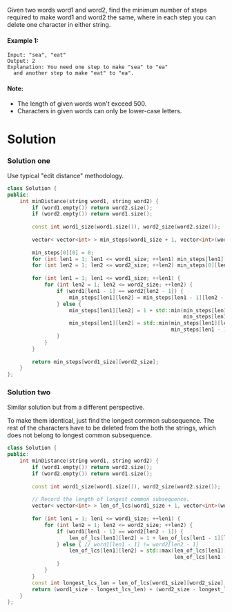 Given two words word1 and word2, find the minimum number of steps required to make word1 and word2 the same, where in each step you can delete one character in either string.

#### Example 1:

```
Input: "sea", "eat"
Output: 2
Explanation: You need one step to make "sea" to "ea" 
  and another step to make "eat" to "ea".
```

#### Note:

* The length of given words won't exceed 500.
* Characters in given words can only be lower-case letters.

# Solution

### Solution one

Use typical "edit distance" methodology.

```cpp
class Solution {
public:
    int minDistance(string word1, string word2) {
        if (word1.empty()) return word2.size();
        if (word2.empty()) return word1.size();
        
        const int word1_size(word1.size()), word2_size(word2.size());
        
        vector< vector<int> > min_steps(word1_size + 1, vector<int>(word2_size + 1, INT_MAX));
        
        min_steps[0][0] = 0;
        for (int len1 = 1; len1 <= word1_size; ++len1) min_steps[len1][0] = len1;
        for (int len2 = 1; len2 <= word2_size; ++len2) min_steps[0][len2] = len2;
        
        for (int len1 = 1; len1 <= word1_size; ++len1) {
            for (int len2 = 1; len2 <= word2_size; ++len2) {
                if (word1[len1 - 1] == word2[len2 - 1]) {
                    min_steps[len1][len2] = min_steps[len1 - 1][len2 - 1];
                } else {
                    min_steps[len1][len2] = 1 + std::min(min_steps[len1][len2 - 1],
                                                         min_steps[len1 - 1][len2]);
                    min_steps[len1][len2] = std::min(min_steps[len1][len2], 
                                                     min_steps[len1 - 1][len2 - 1] + 2);
                }
            }
        }
        
        return min_steps[word1_size][word2_size];
    }
};
```

### Solution two

Similar solution but from a different perspective.

To make them identical, just find the longest common subsequence. The rest of the characters have to be deleted from the both the strings, which does not belong to longest common subsequence.


```cpp
class Solution {
public:
    int minDistance(string word1, string word2) {
        if (word1.empty()) return word2.size();
        if (word2.empty()) return word1.size();
        
        const int word1_size(word1.size()), word2_size(word2.size());
        
        // Record the length of longest common subsequence.
        vector< vector<int> > len_of_lcs(word1_size + 1, vector<int>(word2_size + 1, 0));
        
        for (int len1 = 1; len1 <= word1_size; ++len1) {
            for (int len2 = 1; len2 <= word2_size; ++len2) {
                if (word1[len1 - 1] == word2[len2 - 1]) {
                    len_of_lcs[len1][len2] = 1 + len_of_lcs[len1 - 1][len2 - 1];
                } else { // word1[len1 - 1] != word2[len2 - 1]
                    len_of_lcs[len1][len2] = std::max(len_of_lcs[len1][len2 - 1],
                                                      len_of_lcs[len1 - 1][len2]);
                }
            }
        }
        const int longest_lcs_len = len_of_lcs[word1_size][word2_size];
        return (word1_size - longest_lcs_len) + (word2_size - longest_lcs_len);
    }
};
```
